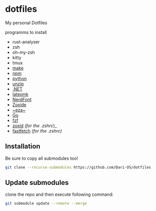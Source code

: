# dotfiles

My personal Dotfiles

programms to install

- rust-analyser
- zsh
- oh-my-zsh
- kitty
- tmux
- [make](https://www.gnu.org/software/make/manual/make.html)
- [npm](https://www.npmjs.com/)
- [python](https://docs.python.org/3/using/unix.html#getting-and-installing-the-latest-version-of-python)
- [unzip](https://infozip.sourceforge.net/)
- [.NET](https://learn.microsoft.com/en-us/dotnet/core/install/linux)
- [latexmk](https://mg.readthedocs.io/latexmk.html)
- [NerdFont](https://www.nerdfonts.com/)
- [Zoxide](https://github.com/ajeetdsouza/zoxide)
- [~eza~](https://github.com/eza-community/eza)
- [Go](https://go.dev/doc/install)
- [fzf](https://github.com/junegunn/fzf)
- [zoxid](https://github.com/ajeetdsouza/zoxide) _(for the .zshrc_)_
- [fastfetch](https://github.com/fastfetch-cli/fastfetch) _(for the .zshrc)_

## Installation

Be sure to copy all submodules too!

```bash
git clone --recurse-submodules https://github.com/Dari-OS/dotfiles
```

## Update submodules

clone the repo and then execute following command:

```bash
git submodule update --remote --merge

```
